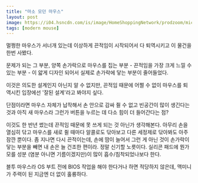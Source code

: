 ```yaml
---
title: "마소 모던 마우스"
layout: post
image: https://i04.hsncdn.com/is/image/HomeShoppingNetwork/prodzoom/microsoft-bluetooth-modern-mobile-mouse-in-pastel-blue-d-2020062612121191~9664645w.jpg
tags: [modern mouse]
---
```


멀쩡한 마우스가 서너개 있는데 이상하게 끈적임이 시작되어서 다 퇴역시키고 이 물건을 한번 사봤다.

문제가 되는 그 부분, 양쪽 손가락으로 마우스를 집는 부분 - 끈적임을 가장 크게 느낄 수 있는 부분 - 이 얇게 디자인 되어서 실제로 손가락에 닿는 부분이 줄어들었다.

이것은 의도한 설계인지 아닌지 알 수 없지만, 끈적임 때문에 어쩔 수 없이 마우스를 퇴역시킨 입장에선 '잘된 설계'라고 봐야지 싶다. 

단점이라면 마우스 자체가 납작해서 손 안으로 감싸 쥘 수 없고 빈공간이 많이 생긴다는 것과 아직 새 마우스라 그런가 버튼을 누르는 데 다소 힘이 더 들어간다는 점?

이것도 한 반년 썼는데 끈적임 때문에 못 쓰게 되는 것 아닌가 생각해본다. 아무리 손을 열심히 닦고 마우스를 새로 쥘 때마다 알콜로도 닦아보고 다른 세정제로 닦아봐도 아주 잠깐 뿐이다. 좀 지나면 다시 끈적이는데, 손에 땀이 늘어서 그런 게 아닌 것이 손가락이 닿는 부분을 빼면 내 손은 늘 건조한 편이라. 정말 신기할 노릇이다. 실리콘 패드에 뭔가 모를 성분 (염분 아니면 기름이겠지만)이 많이 흡수/침착되었나보다 한다.

블투 마우스라 OS 부트 전에 BIOS 작업을 해야 한다거나 하면 적당하지 않은데, 맥미니가 주력이 된 지금엔 더 없이 훌륭하다.
